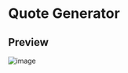 # Quote Generator
## Preview
![image](https://user-images.githubusercontent.com/42564050/130350633-049677e3-041d-4356-9b09-3409a77d90e2.png)

